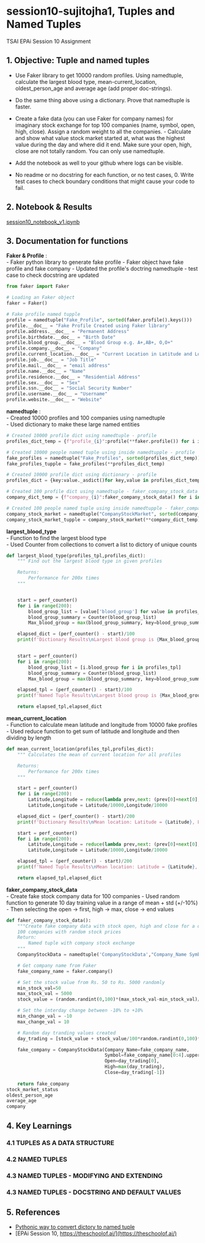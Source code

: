 # session10-sujitojha1, Tuples and Named Tuples
TSAI EPAi Session 10 Assignment

## 1. Objective: Tuple and named tuples

- Use Faker library to get 10000 random profiles. Using namedtuple, calculate the largest blood type, mean-current_location, oldest_person_age and average age (add proper doc-strings).
- Do the same thing above using a dictionary. Prove that namedtuple is faster.
- Create a fake data (you can use Faker for company names) for imaginary stock exchange for top 100 companies (name, symbol, open, high, close). Assign a random weight to all the companies. - Calculate and show what value stock market started at, what was the highest value during the day and where did it end. Make sure your open, high, close are not totally random. You can only use namedtuple.
- Add the notebook as well to your github where logs can be visible. 

- No readme or no docstring for each function, or no test cases, 0. Write test cases to check boundary conditions that might cause your code to fail. 

## 2. Notebook & Results

[session10_notebook_v1.ipynb](session10_notebook_v1.ipynb)

## 3. Documentation for functions


**Faker & Profile** :  
    - Faker python library to generate fake profile
    - Faker object have fake profile and fake company
    - Updated the profile's doctring namedtuple
    - test case to check docstring are updated
```python
from faker import Faker

# Loading an Faker object
faker = Faker()

# Fake profile named tupple
profile = namedtuple("Fake_Profile", sorted(faker.profile().keys()))
profile.__doc__ = "Fake Profile Created using Faker library"
profile.address.__doc__ = "Permanent Address"
profile.birthdate.__doc__ = "Birth Date"
profile.blood_group.__doc__ = "Blood Group e.g. A+,AB+, O,O+"
profile.company.__doc__ = "Company"
profile.current_location.__doc__ = "Current Location in Latitude and Longitude"
profile.job.__doc__ = "Job Title"
profile.mail.__doc__ = "email address"
profile.name.__doc__ = "Name"
profile.residence.__doc__ = "Residential Address"
profile.sex.__doc__ = "Sex"
profile.ssn.__doc__ = "Social Security Number"
profile.username.__doc__ = "Username"
profile.website.__doc__ = "Website"
```

**namedtuple** :  
    - Created 10000 profiles and 100 companies using namedtuple  
    - Used dictionary to make these large named entities  
```python
# Created 10000 profile dict using namedtuple - profile
profiles_dict_temp = {f"profile_{i}":profile(**faker.profile()) for i in range(10000)}

# Created 10000 people named tuple using inside namedtupple - profile
fake_profiles = namedtuple("Fake_Profiles", sorted(profiles_dict_temp))
fake_profiles_tupple = fake_profiles(**profiles_dict_temp)

# Created 10000 profile dict using dictionary - profile
profiles_dict = {key:value._asdict()for key,value in profiles_dict_temp.items()}

# Created 100 profile dict using namedtuple - faker_company_stock_data
company_dict_temp = {f"company_{i}":faker_company_stock_data() for i in range(100)}

# Created 100 people named tuple using inside namedtupple - faker_company_stock_data
company_stock_market = namedtuple("CompanyStockMarket", sorted(company_dict_temp))
company_stock_market_tupple = company_stock_market(**company_dict_temp)
```
**largest_blood_type**  
    - Function to find the largest blood type  
    - Used Counter from collections to convert a list to dictory of unique counts  
```python
def largest_blood_type(profiles_tpl,profiles_dict):
    """ Find out the largest blood type in given profiles

    Returns:
        Performance for 200x times
    """


    start = perf_counter()
    for i in range(200):
        blood_group_list = [value['blood_group'] for value in profiles_dict.values()]
        blood_group_summary = Counter(blood_group_list)
        Max_blood_group = max(blood_group_summary, key=blood_group_summary.get) 

    elapsed_dict = (perf_counter() - start)/100
    print(f'Dictionary Results\nLargest blood group is {Max_blood_group} and average of 200 run it took {elapsed_dict*1000:4.2f} ms')


    start = perf_counter()
    for i in range(200):
        blood_group_list = [i.blood_group for i in profiles_tpl]
        blood_group_summary = Counter(blood_group_list)
        Max_blood_group = max(blood_group_summary, key=blood_group_summary.get) 

    elapsed_tpl = (perf_counter() - start)/100
    print(f'Named Tuple Results\nLargest blood group is {Max_blood_group} and average of 200 run it took {elapsed_tpl*1000:4.2f} ms')

    return elapsed_tpl,elapsed_dict
```

**mean_current_location**  
    - Function to calculate mean latitude and longitude from 10000 fake profiles  
    - Used reduce function to get sum of latitude and longitude and then dividing by length
```python
def mean_current_location(profiles_tpl,profiles_dict):
    """ Calculates the mean of current location for all profiles

    Returns:
        Performance for 200x times
    """

    start = perf_counter()
    for i in range(200):
        Latitude,Longitude = reduce(lambda prev,next: (prev[0]+next[0],prev[1]+next[1]),[i['current_location'] for i in profiles_dict.values()],(0,0))
        Latitude,Longitude = Latitude/10000,Longitude/10000

    elapsed_dict = (perf_counter() - start)/200
    print(f'Dictionary Results\nMean location: Latitude = {Latitude}, Longitude = {Longitude} and average of 200 run it took {elapsed_dict*1000:4.2f} ms')

    start = perf_counter()
    for i in range(200):
        Latitude,Longitude = reduce(lambda prev,next: (prev[0]+next[0],prev[1]+next[1]),[i.current_location for i in profiles_tpl],(0,0))
        Latitude,Longitude = Latitude/10000,Longitude/10000

    elapsed_tpl = (perf_counter() - start)/200
    print(f'Named Tuple Results\nMean location: Latitude = {Latitude}, Longitude = {Longitude} and average of 200 run it took {elapsed_tpl*1000:4.2f} ms')

    return elapsed_tpl,elapsed_dict
```
**faker_company_stock_data**  
    - Create fake stock company data for 100 companies
    - Used random function to generate 10 day training value in a range of mean + std (+/-10%)
    - Then selecting the open -> first, high -> max, close -> end values
```python
def faker_company_stock_data():
    """Create fake company data with stock open, high and close for a day
    100 companies with random stock prices
    Return:
        Named tuple with company stock exchange
    """
    CompanyStockData = namedtuple('CompanyStockData',"Company_Name Symbol Open High Close")

    # Get company name from Faker
    fake_company_name = faker.company()

    # Set the stock value from Rs. 50 to Rs. 5000 randomly
    min_stock_val=50
    max_stock_val = 5000
    stock_value = (random.randint(0,100)*(max_stock_val-min_stock_val)/100 + min_stock_val)

    # Set the interday change between -10% to +10%
    min_change_val = -10
    max_change_val = 10

    # Random day tranding values created
    day_trading = [stock_value + stock_value/100*random.randint(0,100)*(max_change_val-min_change_val)/100 + min_change_val for i in range(10)]

    fake_company = CompanyStockData(Company_Name=fake_company_name,
                                    Symbol=fake_company_name[0:4].upper(),
                                    Open=day_trading[0], 
                                    High=max(day_trading),
                                    Close=day_trading[-1])
    
    return fake_company
stock_market_status
oldest_person_age
average_age
company
```


## 4. Key Learnings

### 4.1 TUPLES AS A DATA STRUCTURE

### 4.2 NAMED TUPLES

### 4.3 NAMED TUPLES - MODIFYING AND EXTENDING

### 4.3 NAMED TUPLES - DOCSTRING AND DEFAULT VALUES

## 5. References
- [Pythonic way to convert dictory to named tuple](https://stackoverflow.com/questions/43921240/pythonic-way-to-convert-a-dictionary-into-namedtuple-or-another-hashable-dict-li)
- [EPAi Session 10, https://theschoolof.ai/](https://theschoolof.ai/)